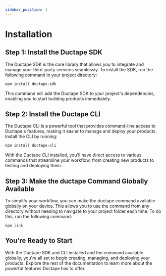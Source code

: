 ```yaml
---
sidebar_position: 1
---
```


# Installation

## Step 1: Install the Ductape SDK

The Ductape SDK is the core library that allows you to integrate and manage your third-party services seamlessly. To install the SDK, run the following command in your project directory:

```bash
npm install ductape-sdk
```

This command will add the Ductape SDK to your project's dependencies, enabling you to start building products immediately.

## Step 2: Install the Ductape CLI
The Ductape CLI is a powerful tool that provides command-line access to Ductape's features, making it easier to manage and deploy your products. Install the CLI by running:

```bash
npm install ductape-cli
```

With the Ductape CLI installed, you'll have direct access to various commands that streamline your workflow, from creating new products to testing and deploying them.

## Step 3: Make the ductape Command Globally Available
To simplify your workflow, you can make the ductape command available globally on your device. This allows you to use the command from any directory without needing to navigate to your project folder each time. To do this, run the following command:

```
npm link
```

## You're Ready to Start
With the Ductape SDK and CLI installed and the command available globally, you're all set to begin creating, managing, and deploying your products. Explore the rest of the documentation to learn more about the powerful features Ductape has to offer.